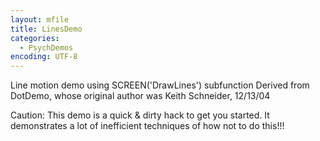 ```yaml
---
layout: mfile
title: LinesDemo
categories:
  - PsychDemos
encoding: UTF-8
---
```


Line motion demo using SCREEN('DrawLines') subfunction
Derived from DotDemo, whose original author was Keith Schneider, 12/13/04

Caution: This demo is a quick & dirty hack to get you started. It
demonstrates a lot of inefficient techniques of how not to do this!!!